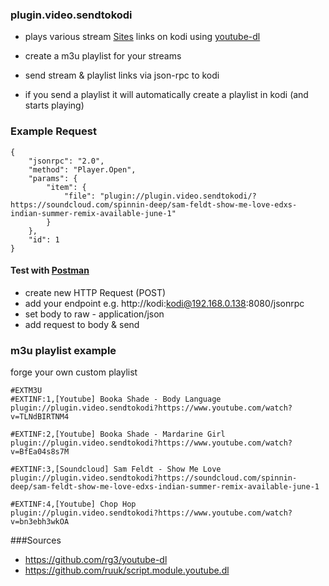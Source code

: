 ### plugin.video.sendtokodi

- plays various stream [Sites](https://rg3.github.io/youtube-dl/supportedsites.html) links on kodi using [youtube-dl](https://github.com/rg3/youtube-dl)

- create a m3u playlist for your streams
- send stream & playlist links via json-rpc to kodi
- if you send a playlist it will automatically create a playlist in kodi (and starts playing)

### Example Request
```
{
	"jsonrpc": "2.0",
	"method": "Player.Open",
	"params": {
		"item": {
			"file": "plugin://plugin.video.sendtokodi/?https://soundcloud.com/spinnin-deep/sam-feldt-show-me-love-edxs-indian-summer-remix-available-june-1"
		}
	},
	"id": 1
}
```
#### Test with [Postman](https://www.getpostman.com/)

- create new HTTP Request (POST)
- add your endpoint e.g. http://kodi:kodi@192.168.0.138:8080/jsonrpc
- set body to raw - application/json
- add request to body & send

### m3u playlist example
forge your own custom playlist
```
#EXTM3U
#EXTINF:1,[Youtube] Booka Shade - Body Language
plugin://plugin.video.sendtokodi?https://www.youtube.com/watch?v=TLNdBIRTNM4

#EXTINF:2,[Youtube] Booka Shade - Mardarine Girl
plugin://plugin.video.sendtokodi?https://www.youtube.com/watch?v=BfEa04s8s7M

#EXTINF:3,[Soundcloud] Sam Feldt - Show Me Love
plugin://plugin.video.sendtokodi?https://soundcloud.com/spinnin-deep/sam-feldt-show-me-love-edxs-indian-summer-remix-available-june-1
 
#EXTINF:4,[Youtube] Chop Hop
plugin://plugin.video.sendtokodi?https://www.youtube.com/watch?v=bn3ebh3wkOA
```

###Sources
- https://github.com/rg3/youtube-dl
- https://github.com/ruuk/script.module.youtube.dl
